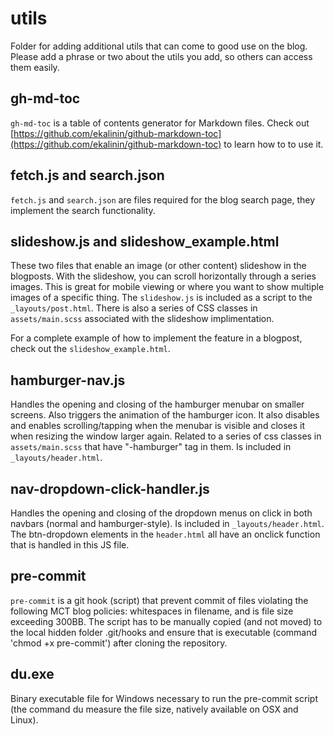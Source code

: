 # utils

Folder for adding additional utils that can come to good use on the blog. Please add a phrase or two about the utils you add, so others can access them easily.

## gh-md-toc

`gh-md-toc` is a table of contents generator for Markdown files. Check out [https://github.com/ekalinin/github-markdown-toc](https://github.com/ekalinin/github-markdown-toc) to learn how to to use it.

## fetch.js and search.json

`fetch.js` and `search.json` are files required for the blog search page, they implement the search functionality.

## slideshow.js and slideshow_example.html

These two files that enable an image (or other content) slideshow in the blogposts. With the slideshow, you can scroll horizontally through a series images. This is great for mobile viewing or where you want to show multiple images of a specific thing. The `slideshow.js` is included as a script to the `_layouts/post.html`. There is also a series of CSS classes in `assets/main.scss` associated with the slideshow implimentation.

For a complete example of how to implement the feature in a blogpost, check out the `slideshow_example.html`.

## hamburger-nav.js

Handles the opening and closing of the hamburger menubar on smaller screens. Also triggers the animation of the hamburger icon. It also disables and enables scrolling/tapping when the menubar is visible and closes it when resizing the window larger again. Related to a series of css classes in `assets/main.scss` that have "-hamburger" tag in them. Is included in `_layouts/header.html`.

## nav-dropdown-click-handler.js

Handles the opening and closing of the dropdown menus on click in both navbars (normal and hamburger-style). Is included in `_layouts/header.html`. The btn-dropdown <a></a> elements in the `header.html` all have an onclick function that is handled in this JS file.

## pre-commit

`pre-commit` is a git hook (script) that prevent commit of files violating the following MCT blog policies: whitespaces in filename, and is file size exceeding 300BB. The script has to be manually copied (and not moved) to the local hidden folder .git/hooks and ensure that is executable (command 'chmod +x pre-commit') after cloning the repository.

## du.exe

Binary executable file for Windows necessary to run the pre-commit script (the command du measure the file size, natively available on OSX and Linux).
